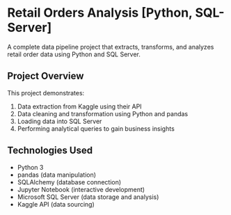 # Retail Orders Analysis [Python, SQL-Server]

A complete data pipeline project that extracts, transforms, and analyzes retail order data using Python and SQL Server.

## Project Overview

This project demonstrates:
1. Data extraction from Kaggle using their API
2. Data cleaning and transformation using Python and pandas
3. Loading data into SQL Server
4. Performing analytical queries to gain business insights

## Technologies Used

- Python 3
- pandas (data manipulation)
- SQLAlchemy (database connection)
- Jupyter Notebook (interactive development)
- Microsoft SQL Server (data storage and analysis)
- Kaggle API (data sourcing)



